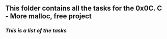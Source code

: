 ## **This folder contains all the tasks for the 0x0C. C - More malloc, free project**    
### *This is a list of the tasks*
